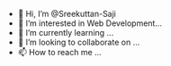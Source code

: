 - 👋 Hi, I’m @Sreekuttan-Saji
- 👀 I’m interested in Web Development...
- 🌱 I’m currently learning ...
- 💞️ I’m looking to collaborate on ...
- 📫 How to reach me ...

<!---
Sreekuttan-Saji/Sreekuttan-Saji is a ✨ special ✨ repository because its `README.md` (this file) appears on your GitHub profile.
You can click the Preview link to take a look at your changes.
--->
